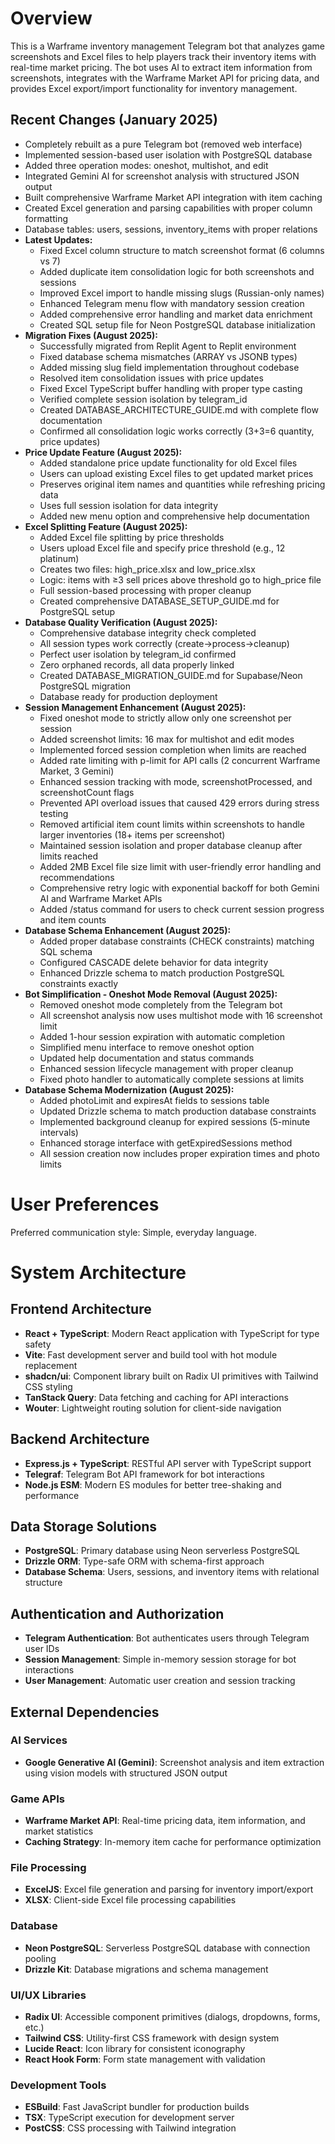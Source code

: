 # Overview

This is a Warframe inventory management Telegram bot that analyzes game screenshots and Excel files to help players track their inventory items with real-time market pricing. The bot uses AI to extract item information from screenshots, integrates with the Warframe Market API for pricing data, and provides Excel export/import functionality for inventory management.

## Recent Changes (January 2025)
- Completely rebuilt as a pure Telegram bot (removed web interface)
- Implemented session-based user isolation with PostgreSQL database
- Added three operation modes: oneshot, multishot, and edit
- Integrated Gemini AI for screenshot analysis with structured JSON output
- Built comprehensive Warframe Market API integration with item caching
- Created Excel generation and parsing capabilities with proper column formatting
- Database tables: users, sessions, inventory_items with proper relations
- **Latest Updates:**
  - Fixed Excel column structure to match screenshot format (6 columns vs 7)
  - Added duplicate item consolidation logic for both screenshots and sessions
  - Improved Excel import to handle missing slugs (Russian-only names)
  - Enhanced Telegram menu flow with mandatory session creation
  - Added comprehensive error handling and market data enrichment
  - Created SQL setup file for Neon PostgreSQL database initialization
- **Migration Fixes (August 2025):**
  - Successfully migrated from Replit Agent to Replit environment
  - Fixed database schema mismatches (ARRAY vs JSONB types)
  - Added missing slug field implementation throughout codebase
  - Resolved item consolidation issues with price updates
  - Fixed Excel TypeScript buffer handling with proper type casting
  - Verified complete session isolation by telegram_id
  - Created DATABASE_ARCHITECTURE_GUIDE.md with complete flow documentation
  - Confirmed all consolidation logic works correctly (3+3=6 quantity, price updates)
- **Price Update Feature (August 2025):**
  - Added standalone price update functionality for old Excel files
  - Users can upload existing Excel files to get updated market prices
  - Preserves original item names and quantities while refreshing pricing data
  - Uses full session isolation for data integrity
  - Added new menu option and comprehensive help documentation
- **Excel Splitting Feature (August 2025):**
  - Added Excel file splitting by price thresholds
  - Users upload Excel file and specify price threshold (e.g., 12 platinum)
  - Creates two files: high_price.xlsx and low_price.xlsx
  - Logic: items with ≥3 sell prices above threshold go to high_price file
  - Full session-based processing with proper cleanup
  - Created comprehensive DATABASE_SETUP_GUIDE.md for PostgreSQL setup
- **Database Quality Verification (August 2025):**
  - Comprehensive database integrity check completed
  - All session types work correctly (create→process→cleanup)
  - Perfect user isolation by telegram_id confirmed
  - Zero orphaned records, all data properly linked
  - Created DATABASE_MIGRATION_GUIDE.md for Supabase/Neon PostgreSQL migration
  - Database ready for production deployment
- **Session Management Enhancement (August 2025):**
  - Fixed oneshot mode to strictly allow only one screenshot per session
  - Added screenshot limits: 16 max for multishot and edit modes
  - Implemented forced session completion when limits are reached
  - Added rate limiting with p-limit for API calls (2 concurrent Warframe Market, 3 Gemini)
  - Enhanced session tracking with mode, screenshotProcessed, and screenshotCount flags
  - Prevented API overload issues that caused 429 errors during stress testing
  - Removed artificial item count limits within screenshots to handle larger inventories (18+ items per screenshot)
  - Maintained session isolation and proper database cleanup after limits reached
  - Added 2MB Excel file size limit with user-friendly error handling and recommendations
  - Comprehensive retry logic with exponential backoff for both Gemini AI and Warframe Market APIs
  - Added /status command for users to check current session progress and item counts
- **Database Schema Enhancement (August 2025):**
  - Added proper database constraints (CHECK constraints) matching SQL schema
  - Configured CASCADE delete behavior for data integrity
  - Enhanced Drizzle schema to match production PostgreSQL constraints exactly
- **Bot Simplification - Oneshot Mode Removal (August 2025):**
  - Removed oneshot mode completely from the Telegram bot
  - All screenshot analysis now uses multishot mode with 16 screenshot limit
  - Added 1-hour session expiration with automatic completion
  - Simplified menu interface to remove oneshot option
  - Updated help documentation and status commands
  - Enhanced session lifecycle management with proper cleanup
  - Fixed photo handler to automatically complete sessions at limits
- **Database Schema Modernization (August 2025):**
  - Added photoLimit and expiresAt fields to sessions table
  - Updated Drizzle schema to match production database constraints
  - Implemented background cleanup for expired sessions (5-minute intervals)
  - Enhanced storage interface with getExpiredSessions method
  - All session creation now includes proper expiration times and photo limits

# User Preferences

Preferred communication style: Simple, everyday language.

# System Architecture

## Frontend Architecture
- **React + TypeScript**: Modern React application with TypeScript for type safety
- **Vite**: Fast development server and build tool with hot module replacement
- **shadcn/ui**: Component library built on Radix UI primitives with Tailwind CSS styling
- **TanStack Query**: Data fetching and caching for API interactions
- **Wouter**: Lightweight routing solution for client-side navigation

## Backend Architecture
- **Express.js + TypeScript**: RESTful API server with TypeScript support
- **Telegraf**: Telegram Bot API framework for bot interactions
- **Node.js ESM**: Modern ES modules for better tree-shaking and performance

## Data Storage Solutions
- **PostgreSQL**: Primary database using Neon serverless PostgreSQL
- **Drizzle ORM**: Type-safe ORM with schema-first approach
- **Database Schema**: Users, sessions, and inventory items with relational structure

## Authentication and Authorization
- **Telegram Authentication**: Bot authenticates users through Telegram user IDs
- **Session Management**: Simple in-memory session storage for bot interactions
- **User Management**: Automatic user creation and session tracking

## External Dependencies

### AI Services
- **Google Generative AI (Gemini)**: Screenshot analysis and item extraction using vision models with structured JSON output

### Game APIs
- **Warframe Market API**: Real-time pricing data, item information, and market statistics
- **Caching Strategy**: In-memory item cache for performance optimization

### File Processing
- **ExcelJS**: Excel file generation and parsing for inventory import/export
- **XLSX**: Client-side Excel file processing capabilities

### Database
- **Neon PostgreSQL**: Serverless PostgreSQL database with connection pooling
- **Drizzle Kit**: Database migrations and schema management

### UI/UX Libraries
- **Radix UI**: Accessible component primitives (dialogs, dropdowns, forms, etc.)
- **Tailwind CSS**: Utility-first CSS framework with design system
- **Lucide React**: Icon library for consistent iconography
- **React Hook Form**: Form state management with validation

### Development Tools
- **ESBuild**: Fast JavaScript bundler for production builds
- **TSX**: TypeScript execution for development server
- **PostCSS**: CSS processing with Tailwind integration